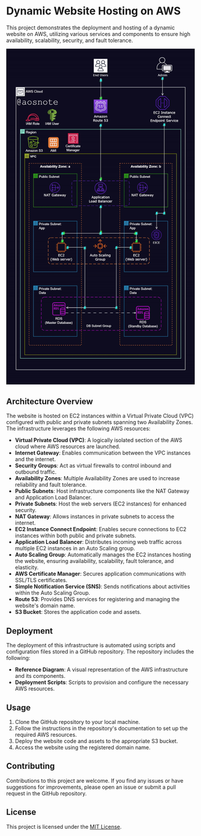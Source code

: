 # Dynamic Website Hosting on AWS

This project demonstrates the deployment and hosting of a dynamic website on AWS, utilizing various services and components to ensure high availability, scalability, security, and fault tolerance.

![Alt text](Host_a_Dynamic_Web_App_on_AWS.gif)

## Architecture Overview

The website is hosted on EC2 instances within a Virtual Private Cloud (VPC) configured with public and private subnets spanning two Availability Zones. The infrastructure leverages the following AWS resources:

- **Virtual Private Cloud (VPC)**: A logically isolated section of the AWS cloud where AWS resources are launched.
- **Internet Gateway**: Enables communication between the VPC instances and the internet.
- **Security Groups**: Act as virtual firewalls to control inbound and outbound traffic.
- **Availability Zones**: Multiple Availability Zones are used to increase reliability and fault tolerance.
- **Public Subnets**: Host infrastructure components like the NAT Gateway and Application Load Balancer.
- **Private Subnets**: Host the web servers (EC2 instances) for enhanced security.
- **NAT Gateway**: Allows instances in private subnets to access the internet.
- **EC2 Instance Connect Endpoint**: Enables secure connections to EC2 instances within both public and private subnets.
- **Application Load Balancer**: Distributes incoming web traffic across multiple EC2 instances in an Auto Scaling group.
- **Auto Scaling Group**: Automatically manages the EC2 instances hosting the website, ensuring availability, scalability, fault tolerance, and elasticity.
- **AWS Certificate Manager**: Secures application communications with SSL/TLS certificates.
- **Simple Notification Service (SNS)**: Sends notifications about activities within the Auto Scaling Group.
- **Route 53**: Provides DNS services for registering and managing the website's domain name.
- **S3 Bucket**: Stores the application code and assets.

## Deployment

The deployment of this infrastructure is automated using scripts and configuration files stored in a GitHub repository. The repository includes the following:

- **Reference Diagram**: A visual representation of the AWS infrastructure and its components.
- **Deployment Scripts**: Scripts to provision and configure the necessary AWS resources.

## Usage

1. Clone the GitHub repository to your local machine.
2. Follow the instructions in the repository's documentation to set up the required AWS resources.
3. Deploy the website code and assets to the appropriate S3 bucket.
4. Access the website using the registered domain name.

## Contributing

Contributions to this project are welcome. If you find any issues or have suggestions for improvements, please open an issue or submit a pull request in the GitHub repository.

## License

This project is licensed under the [MIT License](LICENSE).
